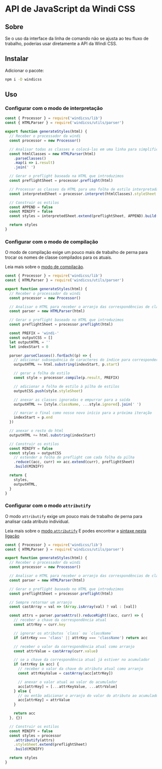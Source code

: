 <Logo name="javascript" class="logo-float-xl"/>

# API de JavaScript da Windi CSS

<PackageInfo name="windicss" author="voorjaar" />

## Sobre

Se o uso da interface da linha de comando não se ajusta ao teu fluxo de trabalho, poderias usar diretamente a API da Windi CSS.

## Instalar

Adicionar o pacote:

```bash
npm i -D windicss
```

## Uso

### Configurar com o modo de interpretação


```js
const { Processor } = require('windicss/lib')
const { HTMLParser } = require('windicss/utils/parser')

export function generateStyles(html) {
  // Receber o processador da windi
  const processor = new Processor()

  // Analisar todas as classes e colocá-las em uma linha para simplificar as operações
  const htmlClasses = new HTMLParser(html)
    .parseClasses()
    .map(i => i.result)
    .join(' ')

  // Gerar o preflight baseada na HTML que introduzimos
  const preflightSheet = processor.preflight(html)

  // Processar as classes da HTML para uma folha de estilo interpretada
  const interpretedSheet = processor.interpret(htmlClasses).styleSheet

  // Construir os estilos
  const APPEND = false
  const MINIFY = false
  const styles = interpretedSheet.extend(preflightSheet, APPEND).build(MINIFY)

  return styles
}
```

### Configurar com o modo de compilação

O modo de compilação exige um pouco mais de trabalho de perna para trocar os nomes de classe compilados para os atuais.

Leia mais sobre o [modo de compilação](/posts/modes.html).

```js
const { Processor } = require('windicss/lib')
const { HTMLParser } = require('windicss/utils/parser')

export function generateStyles(html) {
  // Receber o processador da windi
  const processor = new Processor()

  // Analisar o HTML para receber o arranjo das correspondências de classe com a localização
  const parser = new HTMLParser(html)

  // Gerar o preflight baseado no HTML que introduzimos
  const preflightSheet = processor.preflight(html)

  const PREFIX = 'windi-'
  const outputCSS = []
  let outputHTML = ''
  let indexStart = 0

  parser.parseClasses().forEach((p) => {
    // adicionar subsequência de caracteres do índice para corresponder o início
    outputHTML += html.substring(indexStart, p.start)

    // gerar a folha de estilo
    const style = processor.compile(p.result, PREFIX)

    // adicionar a folha de estilo à pilha de estilos
    outputCSS.push(style.styleSheet)

    // anexar as classes ignoradas e empurrar para a saída
    outputHTML += [style.className, ...style.ignored].join(' ')

    // marcar o final como nosso novo início para a próxima iteração
    indexStart = p.end
  })

  // anexar o resto do html
  outputHTML += html.substring(indexStart)

  // Construir os estilos
  const MINIFY = false
  const styles = outputCSS
    // estender a folha de preflight com cada folha da pilha
    .reduce((acc, curr) => acc.extend(curr), preflightSheet)
    .build(MINIFY)

  return {
    styles,
    outputHTML,
  }
}
```

### Configurar com o modo `attributify`

O modo `attributify` exige um pouco mais de trabalho de perna para analisar cada atributo individual.

Leia mais sobre o [modo `attributify`](/posts/v30.html#attributify-mode)
E podes encontrar a [sintaxe nesta ligação](/posts/attributify.html)

```js
const { Processor } = require('windicss/lib')
const { HTMLParser } = require('windicss/utils/parser')

export function generateStyles(html) {
  // Receber o processador da windi
  const processor = new Processor()

  // Analisar o HTML para receber o arranjo das correspondências de classe com a localização
  const parser = new HTMLParser(html)

  // Gerar o preflight baseado no HTML que introduzimos
  const preflightSheet = processor.preflight(html)

  // Sempre retornar um arranjo
  const castArray = val => (Array.isArray(val) ? val : [val])

  const attrs = parser.parseAttrs().reduceRight((acc, curr) => {
    // receber a chave da correspondência atual
    const attrKey = curr.key

    // ignorar os atributos `class` ou `className`
    if (attrKey === 'class' || attrKey === 'className') return acc

    // receber o valor da correspondência atual como arranjo
    const attrValue = castArray(curr.value)

    // se a chave da correspondência atual já estiver no acumulador
    if (attrKey in acc) {
      // receber o valor da chave do atributo atual como arranjo
      const attrKeyValue = castArray(acc[attrKey])

      // anexar o valor atual ao valor do acumulador
      acc[attrKey] = [...attrKeyValue, ...attrValue]
    } else {
      // ou então adicionar o arranjo do valor do atributo ao acumulador
      acc[attrKey] = attrValue
    }

    return acc
  }, {})

  // Construir os estilos
  const MINIFY = false
  const styles = processor
    .attributify(attrs)
    .styleSheet.extend(preflightSheet)
    .build(MINIFY)

  return styles
}
```
